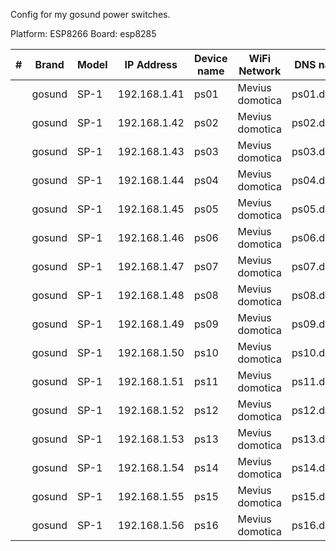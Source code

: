 Config for my gosund power switches.

Platform: ESP8266
Board: esp8285

| # | Brand | Model | IP Address | Device name | WiFi Network | DNS name |
| :---: | --- | --- | --- | --- | --- | --- |
|  | gosund | SP-1 | 192.168.1.41 | ps01 | Mevius domotica | ps01.daarle |
|  | gosund | SP-1 | 192.168.1.42 | ps02 | Mevius domotica | ps02.daarle |
|  | gosund | SP-1 | 192.168.1.43 | ps03 | Mevius domotica | ps03.daarle |
|  | gosund | SP-1 | 192.168.1.44 | ps04 | Mevius domotica | ps04.daarle |
|  | gosund | SP-1 | 192.168.1.45 | ps05 | Mevius domotica | ps05.daarle |
|  | gosund | SP-1 | 192.168.1.46 | ps06 | Mevius domotica | ps06.daarle |
|  | gosund | SP-1 | 192.168.1.47 | ps07 | Mevius domotica | ps07.daarle |
|  | gosund | SP-1 | 192.168.1.48 | ps08 | Mevius domotica | ps08.daarle |
|  | gosund | SP-1 | 192.168.1.49 | ps09 | Mevius domotica | ps09.daarle |
|  | gosund | SP-1 | 192.168.1.50 | ps10 | Mevius domotica | ps10.daarle |
|  | gosund | SP-1 | 192.168.1.51 | ps11 | Mevius domotica | ps11.daarle |
|  | gosund | SP-1 | 192.168.1.52 | ps12 | Mevius domotica | ps12.daarle |
|  | gosund | SP-1 | 192.168.1.53 | ps13 | Mevius domotica | ps13.daarle |
|  | gosund | SP-1 | 192.168.1.54 | ps14 | Mevius domotica | ps14.daarle |
|  | gosund | SP-1 | 192.168.1.55 | ps15 | Mevius domotica | ps15.daarle |
|  | gosund | SP-1 | 192.168.1.56 | ps16 | Mevius domotica | ps16.daarle |
